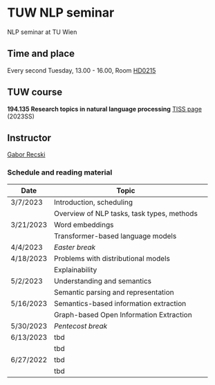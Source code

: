 # TUW NLP seminar
NLP seminar at TU Wien

## Time and place

Every second Tuesday, 13.00 - 16.00, Room [HD0215](https://tuw-maps.tuwien.ac.at/?q=HD0215)

## TUW course

**194.135 Research topics in natural language processing**
[TISS
page](https://tiss.tuwien.ac.at/course/educationDetails.xhtml?dswid=5529&dsrid=47&courseNr=194135&semester=2023S) (2023SS)

## Instructor

[Gabor Recski](https://tiss.tuwien.ac.at/person/336863.html)


### Schedule and reading material

Date|Topic| |
----|-----|--|
3/7/2023  | Introduction, scheduling| |
&nbsp;    | Overview of NLP tasks, task types, methods | |
3/21/2023 | Word embeddings | |
&nbsp;    | Transformer-based language models | |
4/4/2023  | *Easter break* | |
4/18/2023 | Problems with distributional models| |
&nbsp;    | Explainability | |
5/2/2023  | Understanding and semantics | |
&nbsp;    | Semantic parsing and representation | |
5/16/2023 | Semantics-based information extraction | |
&nbsp;     | Graph-based Open Information Extraction | |
5/30/2023 | *Pentecost break* | |
6/13/2023 | tbd | |
&nbsp;     | tbd | |
6/27/2022 | tbd | |
&nbsp;     | tbd | |

